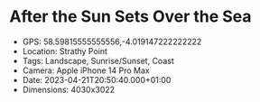 # After the Sun Sets Over the Sea

- GPS: 58.59815555555556,-4.019147222222222
- Location: Strathy Point
- Tags: Landscape, Sunrise/Sunset, Coast
- Camera: Apple iPhone 14 Pro Max
- Date: 2023-04-21T20:50:40.000+01:00
- Dimensions: 4030x3022
